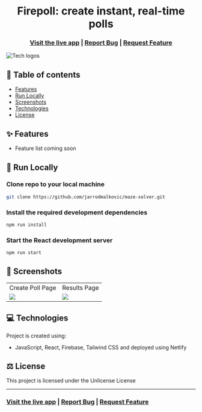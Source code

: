 <h1 align="center">Firepoll: create instant, real-time polls</h1>

<h3 align="center">
  <a href="https://firepoll.xyz/">Visit the live app</a> |
  <a href="https://github.com/jarrodmalkovic/maze-solver/issues">Report Bug</a> |
  <a href="https://github.com/jarrodmalkovic/maze-solver/issues">Request Feature</a> 
</h3>

![Tech logos](https://i.ibb.co/xHfxGLP/tech-info-firepoll-2.png)


## 📝 Table of contents

- [Features](#-features)
- [Run Locally](#-run-locally)
- [Screenshots](#-screenshots)
- [Technologies](#-technologies)
- [License](#-license)

## ✨ Features

- Feature list coming soon

## 🚀 Run Locally

### Clone repo to your local machine 

```bash
git clone https://github.com/jarrodmalkovic/maze-solver.git
```

### Install the required development dependencies

```bash
npm run install
```

### Start the React development server

```bash
npm run start
```

## 📸 Screenshots

<table>
  <tr>
    <td>Create Poll Page</td>
     <td>Results Page</td>
  </tr>
  <tr>
    <td valign="top"><img src="https://i.ibb.co/tD9QF3Q/firepoll-create-poll-page.png"/></td>
    <td  valign="top"><img src="https://i.ibb.co/g4LVd6W/firepoll-results-page.png"/></td>
  </tr>
 </table>


## 💻 Technologies

Project is created using:

- JavaScript, React, Firebase, Tailwind CSS and deployed using Netlify

## ⚖️ License

This project is licensed under the Unlicense License

<hr>

<h3>
  <a href="https://firepoll.xyz">Visit the live app</a> |
  <a href="https://github.com/jarrodmalkovic/maze-solver/issues">Report Bug</a> |
  <a href="https://github.com/jarrodmalkovic/maze-solver/issues">Request Feature</a> 
</h3>

